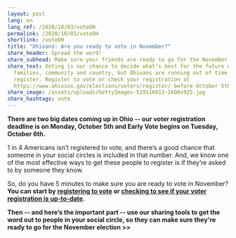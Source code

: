 ```yaml
---
layout: post
lang: en
lang_ref: /2020/10/03/voteOH
permalink: /2020/10/03/voteOH
shortlink: /voteOH
title: "Ohioans: Are you ready to vote in November?"
share_header: Spread the word!
share_subhead: Make sure your friends are ready to go for the November election.
share_text: Voting is our chance to decide what's best for the future of our
  families, community and country, but Ohioans are running out of time to
  register. Register to vote or check your registration at
  https://www.ohiosos.gov/elections/voters/register/ before October 5th.
share_image: /assets/uploads/GettyImages-519516013-1600x925.jpg
share_hashtags: vote
---
```

**There are two big dates coming up in Ohio -- our voter registration deadline is on Monday, October 5th and Early Vote begins on Tuesday, October 6th.**

1 in 4 Americans isn’t registered to vote, and there’s a good chance that someone in your social circles is included in that number. And, we know one of the most effective ways to get these people to register is if they’re asked to by someone they know.

So, do you have 5 minutes to make sure you are ready to vote in November? **You can start by [registering to vote](https://olvr.ohiosos.gov/) or [checking to see if your voter registration is up-to-date](https://voterlookup.ohiosos.gov/voterlookup.aspx).**

**Then -- and here’s the important part -- use our sharing tools to get the word out to people in your social circle, so they can make sure they're ready to go for the November election >>**